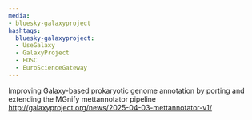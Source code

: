 ```yaml
---
media:
- bluesky-galaxyproject
hashtags:
  bluesky-galaxyproject:
  - UseGalaxy
  - GalaxyProject
  - EOSC
  - EuroScienceGateway
---
```

Improving Galaxy-based prokaryotic genome annotation by porting and extending the MGnify mettannotator pipeline
http://galaxyproject.org/news/2025-04-03-mettannotator-v1/